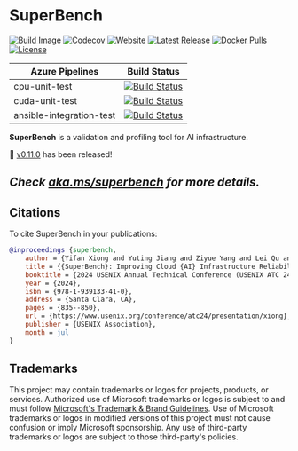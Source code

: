 # SuperBench

[![Build Image](https://github.com/microsoft/superbenchmark/workflows/Build%20Image/badge.svg)](https://github.com/microsoft/superbenchmark/actions/workflows/build-image.yml)
[![Codecov](https://codecov.io/gh/microsoft/superbenchmark/branch/main/graph/badge.svg?token=DDiDLW7pSd)](https://codecov.io/gh/microsoft/superbenchmark)
[![Website](https://img.shields.io/website?down_color=lightgrey&url=https%3A%2F%2Faka.ms%2Fsuperbench)](https://aka.ms/superbench)
[![Latest Release](https://img.shields.io/github/release/microsoft/superbenchmark.svg)](https://github.com/microsoft/superbenchmark/releases/latest)
[![Docker Pulls](https://img.shields.io/docker/pulls/superbench/superbench.svg)](https://hub.docker.com/r/superbench/superbench/tags)
[![License](https://img.shields.io/github/license/microsoft/superbenchmark.svg)](LICENSE)

| Azure Pipelines          | Build Status                                                                                                                                                                                                            |
|--------------------------|-------------------------------------------------------------------------------------------------------------------------------------------------------------------------------------------------------------------------|
| cpu-unit-test            | [![Build Status](https://dev.azure.com/msrasrg/SuperBenchmark/_apis/build/status/cpu-unit-test?branchName=main)](https://dev.azure.com/msrasrg/SuperBenchmark/_build/latest?definitionId=77&branchName=main)            |
| cuda-unit-test           | [![Build Status](https://dev.azure.com/msrasrg/SuperBenchmark/_apis/build/status/cuda-unit-test?branchName=main)](https://dev.azure.com/msrasrg/SuperBenchmark/_build/latest?definitionId=80&branchName=main)           |
| ansible-integration-test | [![Build Status](https://dev.azure.com/msrasrg/SuperBenchmark/_apis/build/status/ansible-integration-test?branchName=main)](https://dev.azure.com/msrasrg/SuperBenchmark/_build/latest?definitionId=82&branchName=main) |

__SuperBench__ is a validation and profiling tool for AI infrastructure.

📢 [v0.11.0](https://github.com/microsoft/superbenchmark/releases/tag/v0.11.0) has been released!

## _Check [aka.ms/superbench](https://aka.ms/superbench) for more details._

## Citations

To cite SuperBench in your publications:

```bib
@inproceedings {superbench,
	author = {Yifan Xiong and Yuting Jiang and Ziyue Yang and Lei Qu and Guoshuai Zhao and Shuguang Liu and Dong Zhong and Boris Pinzur and Jie Zhang and Yang Wang and Jithin Jose and Hossein Pourreza and Jeff Baxter and Kushal Datta and Prabhat Ram and Luke Melton and Joe Chau and Peng Cheng and Yongqiang Xiong and Lidong Zhou},
	title = {{SuperBench}: Improving Cloud {AI} Infrastructure Reliability with Proactive Validation},
	booktitle = {2024 USENIX Annual Technical Conference (USENIX ATC 24)},
	year = {2024},
	isbn = {978-1-939133-41-0},
	address = {Santa Clara, CA},
	pages = {835--850},
	url = {https://www.usenix.org/conference/atc24/presentation/xiong},
	publisher = {USENIX Association},
	month = jul
}
```

## Trademarks

This project may contain trademarks or logos for projects, products, or services. Authorized use of Microsoft
trademarks or logos is subject to and must follow
[Microsoft's Trademark & Brand Guidelines](https://www.microsoft.com/en-us/legal/intellectualproperty/trademarks/usage/general).
Use of Microsoft trademarks or logos in modified versions of this project must not cause confusion or imply Microsoft sponsorship.
Any use of third-party trademarks or logos are subject to those third-party's policies.
